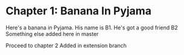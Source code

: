 # Chapter 1: Banana In Pyjama

Here's a banana in Pyjama. His name is B1. He's got a good friend B2
Something else added here in master

Proceed to chapter 2
Added in extension branch
